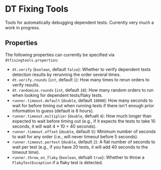 # DT Fixing Tools

Tools for automatically debugging dependent tests.
Currently very much a work in progress.

## Properties

The following properties can currently be specified via `dtfixingtools.properties`:

- `dt.verify` (`boolean`, default `false`): Whether to verify dependent tests detection results by rerunning the order several times.
- `dt.verify.rounds` (`int`, default `1`): How many times to rerun orders to verify results.
- `dt.randomize.rounds` (`int`, default `10`): How many random orders to run when looking for dependent tests/flaky tests.
- `runner.timeout.default` (`double`, default `10800`): How many seconds to wait for before timing out when running tests if there isn't enough prior information to guess (default is 6 hours).
- `runner.timeout.multiplier` (`double`, defualt `4`): How much longer than expected to wait before timing out (e.g., if it expects the tests to take 10 seconds, it will wait 4 * 10 = 40 seconds).
- `runner.timeout.offset` (`double`, default `5`): Minimum number of seconds to wait for any order (i.e., will never timeout before 5 seconds).
- `runner.timeout.pertest` (`double`, default `2`): A flat number of seconds to wait per test (e.g., if you have 20 tests, it will add 40 seconds to the timeout time).
- `runner.throw_on_flaky` (`boolean`, defualt `true`): Whether to throw a `FlakyTestException` if a flaky test is detected.

